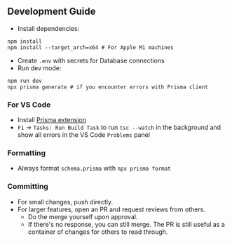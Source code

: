 ## Development Guide

- Install dependencies:

```
npm install
npm install --target_arch=x64 # For Apple M1 machines
```

- Create `.env` with secrets for Database connections
- Run dev mode:

```
npm run dev
npx prisma generate # if you encounter errors with Prisma client
```

### For VS Code

- Install [Prisma extension](https://marketplace.visualstudio.com/items?itemName=Prisma.prisma)
- `F1` -> `Tasks: Run Build Task` to run `tsc --watch` in the background and show all errors in the VS Code `Problems` panel

### Formatting

- Always format `schema.prisma` with `npx prisma format`

### Committing

- For small changes, push directly.
- For larger features, open an PR and request reviews from others.
  - Do the merge yourself upon approval.
  - If there's no response, you can still merge. The PR is still useful as a container of changes for others to read through.